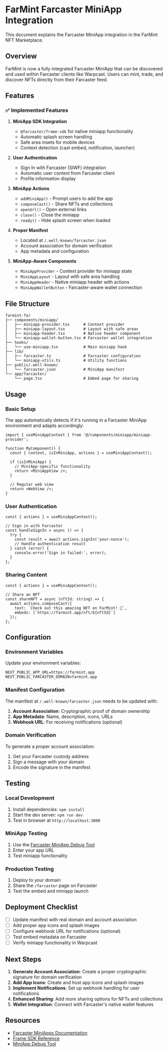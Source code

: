 # FarMint Farcaster MiniApp Integration

This document explains the Farcaster MiniApp integration in the FarMint NFT Marketplace.

## Overview

FarMint is now a fully integrated Farcaster MiniApp that can be discovered and used within Farcaster clients like Warpcast. Users can mint, trade, and discover NFTs directly from their Farcaster feed.

## Features

### ✅ Implemented Features

1. **MiniApp SDK Integration**
   - `@farcaster/frame-sdk` for native miniapp functionality
   - Automatic splash screen handling
   - Safe area insets for mobile devices
   - Context detection (cast embed, notification, launcher)

2. **User Authentication**
   - Sign In with Farcaster (SIWF) integration
   - Automatic user context from Farcaster client
   - Profile information display

3. **MiniApp Actions**
   - `addMiniApp()` - Prompt users to add the app
   - `composeCast()` - Share NFTs and collections
   - `openUrl()` - Open external links
   - `close()` - Close the miniapp
   - `ready()` - Hide splash screen when loaded

4. **Proper Manifest**
   - Located at `/.well-known/farcaster.json`
   - Account association for domain verification
   - App metadata and configuration

5. **MiniApp-Aware Components**
   - `MiniAppProvider` - Context provider for miniapp state
   - `MiniAppLayout` - Layout with safe area handling
   - `MiniAppHeader` - Native miniapp header with actions
   - `MiniAppWalletButton` - Farcaster-aware wallet connection

## File Structure

```
farmint-fe/
├── components/miniapp/
│   ├── miniapp-provider.tsx      # Context provider
│   ├── miniapp-layout.tsx        # Layout with safe areas
│   ├── miniapp-header.tsx        # Native header component
│   └── miniapp-wallet-button.tsx # Farcaster wallet integration
├── hooks/
│   └── use-miniapp.tsx           # Main miniapp hook
├── lib/
│   ├── farcaster.ts              # Farcaster configuration
│   └── miniapp-utils.ts          # Utility functions
├── public/.well-known/
│   └── farcaster.json            # MiniApp manifest
└── app/farcaster/
    └── page.tsx                  # Embed page for sharing
```

## Usage

### Basic Setup

The app automatically detects if it's running in a Farcaster MiniApp environment and adapts accordingly:

```tsx
import { useMiniAppContext } from '@/components/miniapp/miniapp-provider';

function MyComponent() {
  const { context, isInMiniApp, actions } = useMiniAppContext();
  
  if (isInMiniApp) {
    // MiniApp-specific functionality
    return <MiniAppView />;
  }
  
  // Regular web view
  return <WebView />;
}
```

### User Authentication

```tsx
const { actions } = useMiniAppContext();

// Sign in with Farcaster
const handleSignIn = async () => {
  try {
    const result = await actions.signIn('your-nonce');
    // Handle authentication result
  } catch (error) {
    console.error('Sign in failed:', error);
  }
};
```

### Sharing Content

```tsx
const { actions } = useMiniAppContext();

// Share an NFT
const shareNFT = async (nftId: string) => {
  await actions.composeCast({
    text: `Check out this amazing NFT on FarMint! 🎨`,
    embeds: [`https://farmint.app/nft/${nftId}`]
  });
};
```

## Configuration

### Environment Variables

Update your environment variables:

```env
NEXT_PUBLIC_APP_URL=https://farmint.app
NEXT_PUBLIC_FARCASTER_DOMAIN=farmint.app
```

### Manifest Configuration

The manifest at `/.well-known/farcaster.json` needs to be updated with:

1. **Account Association**: Cryptographic proof of domain ownership
2. **App Metadata**: Name, description, icons, URLs
3. **Webhook URL**: For receiving notifications (optional)

### Domain Verification

To generate a proper account association:

1. Get your Farcaster custody address
2. Sign a message with your domain
3. Encode the signature in the manifest

## Testing

### Local Development

1. Install dependencies: `npm install`
2. Start the dev server: `npm run dev`
3. Test in browser at `http://localhost:3000`

### MiniApp Testing

1. Use the [Farcaster MiniApp Debug Tool](https://farcaster.xyz/~/developers/mini-apps/debug)
2. Enter your app URL
3. Test miniapp functionality

### Production Testing

1. Deploy to your domain
2. Share the `/farcaster` page on Farcaster
3. Test the embed and miniapp launch

## Deployment Checklist

- [ ] Update manifest with real domain and account association
- [ ] Add proper app icons and splash images
- [ ] Configure webhook URL for notifications (optional)
- [ ] Test embed metadata on Farcaster
- [ ] Verify miniapp functionality in Warpcast

## Next Steps

1. **Generate Account Association**: Create a proper cryptographic signature for domain verification
2. **Add App Icons**: Create and host app icons and splash images
3. **Implement Notifications**: Set up webhook handling for user notifications
4. **Enhanced Sharing**: Add more sharing options for NFTs and collections
5. **Wallet Integration**: Connect with Farcaster's native wallet features

## Resources

- [Farcaster MiniApps Documentation](https://miniapps.farcaster.xyz/)
- [Frame SDK Reference](https://miniapps.farcaster.xyz/docs/sdk)
- [MiniApp Debug Tool](https://farcaster.xyz/~/developers/mini-apps/debug)
